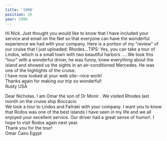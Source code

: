 ```yaml
---
title: '1998'
position: 26
year: 1998
---
```


Hi Nick. Just thought you would like to know that I have included your service and email on the Net so that everyone can have the wonderful experience we had with your company. Here is a portion of my "review" of our cruise that I just uploaded: Rhodes...TIPS: Yes, you can take a tour of Lindos, which is a small town with two beautiful harbors .....We took this "tour" with a wonderful driver, he was funny, knew everything about the island and showed us the sights in an air-conditioned Mercedes. He was one of the highlights of the cruise.<br>
I have now looked at your web site--nice work!<br>
Thanks again for making our trip so wonderful!<br>
Rusty USA

Dear Nicholas. I am Omar the son of Dr Monir . We visited Rhodes last month on the cruise ship Boccacio<br>
We took a tour to Lindos and Faliraki with your company. I want you to know that Rodos was one of the best islands I have seen in my life and we all enjoyed your excellent service. Our driver had a great sense of humor!. I hope to visit Rodos again next year.<br>
Thank you for the tour!<br>
Omar Cairo Egypt
